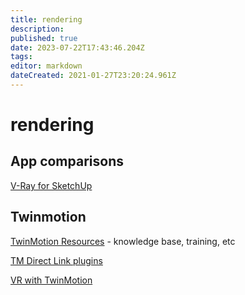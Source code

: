 ```yaml
---
title: rendering
description: 
published: true
date: 2023-07-22T17:43:46.204Z
tags: 
editor: markdown
dateCreated: 2021-01-27T23:20:24.961Z
---
```


# rendering

## App comparisons

[V-Ray for SketchUp](https://www.chaosgroup.com/vray/sketchup)

## Twinmotion

[TwinMotion Resources](https://twinmotionhelp.epicgames.com/s/resources?language=en_US) - knowledge base, training, etc

[TM Direct Link plugins](https://www.unrealengine.com/en-US/twinmotion/plugins)

[VR with TwinMotion](https://twinmotionhelp.epicgames.com/s/topic/0TO2L000000LPnCWAW/vr?language=en_US)
